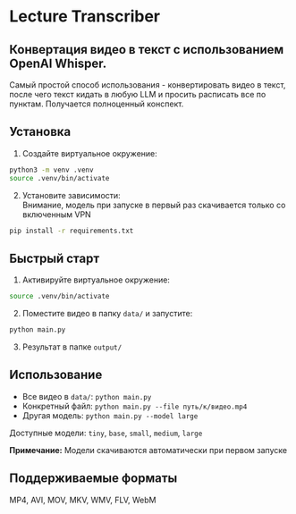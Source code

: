 # Lecture Transcriber

Конвертация видео в текст с использованием OpenAI Whisper.
---
Самый простой способ использования - конвертировать видео в текст, после чего текст кидать в любую LLM и просить расписать все по пунктам. Получается полноценный конспект.

## Установка

1. Создайте виртуальное окружение:
```bash
python3 -m venv .venv
source .venv/bin/activate
```

2. Установите зависимости:\
Внимание, модель при запуске в первый раз скачивается только со включенным VPN
```bash
pip install -r requirements.txt
```

## Быстрый старт

1. Активируйте виртуальное окружение:
```bash
source .venv/bin/activate
```

2. Поместите видео в папку `data/` и запустите:
```bash
python main.py
```

3. Результат в папке `output/`

## Использование

- Все видео в `data/`: `python main.py`
- Конкретный файл: `python main.py --file путь/к/видео.mp4`
- Другая модель: `python main.py --model large`

Доступные модели: `tiny`, `base`, `small`, `medium`, `large`

**Примечание:** Модели скачиваются автоматически при первом запуске

## Поддерживаемые форматы
MP4, AVI, MOV, MKV, WMV, FLV, WebM

